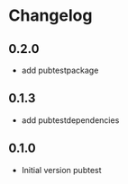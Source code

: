 # Changelog

## 0.2.0

* add pubtestpackage

## 0.1.3

* add pubtestdependencies

## 0.1.0

* Initial version pubtest
